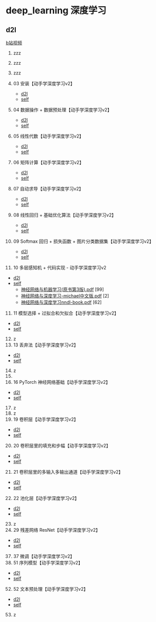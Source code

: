 # deep_learning 深度学习

## d2l
   [b站视频](https://space.bilibili.com/1567748478/channel/seriesdetail?sid=358497)


1. zzz
2. zzz
2. zzz
3. 03 安装【动手学深度学习v2】
   - [d2l](d2l-pytorch/chapter_installation/index.ipynb)
   - [self](test03_install)
4. 04 数据操作 + 数据预处理【动手学深度学习v2】
   - [d2l](d2l-pytorch/chapter_preliminaries/ndarray.ipynb)
   - [self](test04_data_opt)
5. 05 线性代数【动手学深度学习v2】
   - [d2l](d2l-pytorch/chapter_preliminaries/linear-algebra.ipynb)
   - [self](test05_linear-algebra)
6. 06 矩阵计算【动手学深度学习v2】
   - [d2l](d2l-pytorch/chapter_preliminaries/calculus.ipynb)
   - [self](test06_matrix-calculation)
7. 07 自动求导【动手学深度学习v2】
   - [d2l](d2l-pytorch/chapter_preliminaries/autograd.ipynb)
   - [self](test07_autograd)

8. 08 线性回归 + 基础优化算法【动手学深度学习v2】
   - [d2l](d2l-pytorch/chapter_linear-networks/linear-regression.ipynb)
   - [self](test08_linear-regression)
   
9. 09 Softmax 回归 + 损失函数 + 图片分类数据集【动手学深度学习v2】
   - [d2l](d2l-pytorch/chapter_linear-networks/softmax-regression.ipynb)
   - [self](test09_softmax-regression)
   
10. 10 多层感知机 + 代码实现 - 动手学深度学习v2
   - [d2l](d2l-pytorch/chapter_multilayer-perceptrons/index.ipynb)
   - [self](test10_multilayer-perceptrons)
     - [神经网络与机器学习(原书第3版).pdf](../神经网络与机器学习(原书第3版).pdf) [99]
     - [神经网络与深度学习-michael中文版.pdf](../神经网络与深度学习-michael中文版.pdf) [2]
     - [神经网络与深度学习nndl-book.pdf](../神经网络与深度学习nndl-book.pdf) [62]
11. 11 模型选择 + 过拟合和欠拟合【动手学深度学习v2】
   - [d2l](d2l-pytorch/chapter_multilayer-perceptrons/underfit-overfit.ipynb)
   - [self](test11_underfit-overfit)

12. z
13. 13 丢弃法【动手学深度学习v2】
   - [d2l](d2l-pytorch/chapter_multilayer-perceptrons/dropout.ipynb)
   - [self](test13_dropout)

14. z
15. 
16. 16 PyTorch 神经网络基础【动手学深度学习v2】
   - [d2l](d2l-pytorch/chapter_deep-learning-computation/model-construction.ipynb)
   - [self](test16_chap_computation)
17. z
18. z
19. 19 卷积层【动手学深度学习v2】
   - [d2l](d2l-pytorch/chapter_convolutional-neural-networks/conv-layer.ipynb)
   - [self](test19_convolutional-neural-networks)
20. 20 卷积层里的填充和步幅【动手学深度学习v2】
   - [d2l](d2l-pytorch/chapter_convolutional-neural-networks/padding-and-strides.ipynb)
   - [self](test20_conv_padding_strides)
21. 21 卷积层里的多输入多输出通道【动手学深度学习v2】
   - [d2l](d2l-pytorch/chapter_convolutional-neural-networks/channels.ipynb)
   - [self](test21_channels)
22. 22 池化层【动手学深度学习v2】
   - [d2l](d2l-pytorch/chapter_convolutional-neural-networks/pooling.ipynb)
   - [self](test22_pooling)
23. z 
29. 29 残差网络 ResNet【动手学深度学习v2】
   - [d2l](d2l-pytorch/chapter_computer-vision/fine-tuning.ipynb)
   - [self](test22_pooling)
37. 37 微调【动手学深度学习v2】
51. 51 序列模型【动手学深度学习v2】
   - [d2l](d2l-pytorch/chapter_recurrent-neural-networks/sequence.ipynb)
   - [self](test51_seq_model)
52. 52 文本预处理【动手学深度学习v2】
   - [d2l](d2l-pytorch/chapter_recurrent-neural-networks/text-preprocessing.ipynb)
   - [self](test52_text_preprocessing)
53. z



